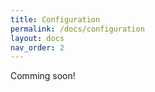 ```yaml
---
title: Configuration
permalink: /docs/configuration
layout: docs
nav_order: 2
---
```


Comming soon!
